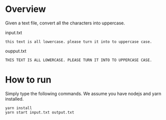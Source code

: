 # Overview
Given a text file, convert all the characters into uppercase.

input.txt
```
this text is all lowercase. please turn it into to uppercase case.
```

oupput.txt
```
THIS TEXT IS ALL LOWERCASE. PLEASE TURN IT INTO TO UPPERCASE CASE.
```

# How to run 

Simply type the following commands. We assume you have nodejs and yarn installed.

```
yarn install
yarn start input.txt output.txt
```

